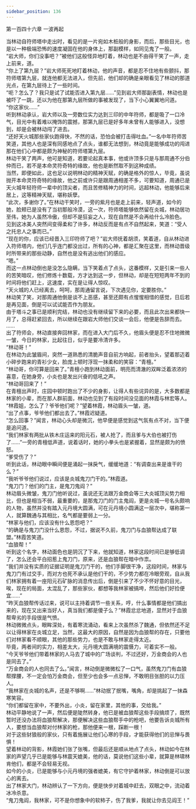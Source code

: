 ```yaml
---
sidebar_position: 136
---
```

 第一百四十六章 一波再起


当林动自符师塔中走出时，看见的是一片宛如木桩般的身影，而后，那些目光，也是以一种极端恐怖的速度凝固在他的身体上，那副模样，如同见鬼了一般。  
“岩大师，你们没事吧？”被他们这般怪异地盯着，林动也是不由得干笑了一声，走上前来，道。  
“你上了第九层？”岩大师死死地盯着林动，他的声音，都是忍不住地有些颤抖，那符师塔第九层，就连他都无法进入，但先前，他们却的确是亲眼看见了林动的那道光点，在第九层待上了一些时间。  
“呃？怎么了？我只是试了试能否进入第九层……”见到岩大师那副表情，林动也是被吓了一跳，还以为他在那第九层所做的事被发现了，当下小心翼翼地问道。  
“你这家伙……”  
听到林动承认，岩大师以及一旁数位实力达到三印的中年符师，都是吸了一口冷气，目光中有着难以掩饰的震撼，那第九层已是好多年未曾有人能够进入，没想到，却是会被林动闯了进去。  
“还好天火城那些家伙跑得快，不然的话，恐怕会被打击得吐血。”一名中年符师苦笑道，其他人也是深有同感地点了点头，谁都无法想到，林动竟是能够成功的闯进那在他们心中都是颇为神秘的符师塔第九层。  
林动干笑了两声，他可是知道，若要论起真本事，他或许顶多只是与那周通不分伯仲而已，若不是本命灵符奇特的缘故，他也是断然取不到这种成绩。  
当然，即便如此，这也足以说明林动的精神天赋，的确是格外的惊人，毕竟，虽说抛开本命灵符奇特的缘故，他之前或许只是跟周通相差不多，可要知道，周通已是天火城年轻符师一辈中的顶尖者，而且苦修精神力的时间，远超林动，他能够后来居上，这等精神天赋，堪称妖孽。  
“此次，多谢你了。”在林动干笑时，一旁的紫月也是走上前来，轻声道，如今的她，脸颊已是没有了当初那般冷漠，这一次，符师塔能够依然留在炎城，林动居功至伟，她为人虽然冷傲，但却不是狂妄之人，现在自然是不会再给什么冷脸色。  
见到这冰美人突然间变得柔和了许多，林动反而是有点不自然起来，笑道：“受人之托忠人之事而已。”  
“现在的你，应该已经晋入三印符师了吧？”岩大师抚着胡须，笑着道，自从林动进入符师塔内，他们几乎连门都没出过，所有的心神，都是汇聚在这里，而林动晋级时所带来的那些动静，自然也是没有逃出他们的感应。  
“嗯。”  
而这一点林动倒也是没怎么隐瞒，当下笑着点了点头，这番模样，又是引来一些人的苦笑暗叹，他们修炼十数载，方才达到这一步，但林动，却是在短短两年不到的时间将他们赶上，这速度，实在是让得人惊叹。  
“天火城的人已经离去，呵呵，那周通留言说，下次遇见你，定要胜你。”  
林动笑了笑，对那周通他倒是谈不上恶感，甚至还颇有点惺惺相惜的感觉，日后若是再见面，倒是可以试试能否作为朋友。  
由于塔斗之事已是顺利完结，林动也没有继续留下来的必要，而且此次出来都快一月了，总得赶紧回去，所以继续在跟岩大师他们交谈一会后，他便是告辞而去。  
……  
出了符师会，林动直接奔回林家，而在进入大门后不久，他眉头便是忍不住地微微一皱，今日的林家，比起往日，似乎是要冷清许多。  
“林动哥！”  
在林动为此皱眉间，突然一道熟悉的清脆声音自前方响起，前者抬头，望着那迈着小碎步跑来的青衫少女，脸庞上顿时浮现一抹柔和的笑容：“青檀。”  
“林动哥，你可算是回来了。”青檀小跑到林动面前，明亮而清澈的双眸泛着浓浓的喜意，在她身旁，小炎也是发出兴奋的低吼之声。  
“林动哥回来了！”  
在青檀出声时，庄园中顿时跑出了不少的身影，让得人有些诧异的是，大多数都是林家的小辈，而在那人群前面，林动也见到了有段时间没见面的林霞与林宏等人。  
“林霞姐，怎么了？爷爷他们呢？”望着林霞，林动眉头一皱，道。  
“出了点事，爷爷他们都出去了。”林霞迟疑道。  
“怎么回事？”闻言，林动心头却是微沉，他早便是感觉到这气氛有点不对，当下便是追问道。  
“我们林家有两批从铁木庄运来的阳元石，被人抢了，而且爹与大伯也被打伤了……”一旁的青檀低声道，说着话时，她的小拳头也是紧握着，显然是颇为的愤怒。  
“爹受伤了？”  
听到此话，林动眼中瞬间便是涌起一抹戾气，缓缓地道：“有调查出来是谁干的么？”  
“我听爷爷他们说过，应该是炎城鬼刀门干的。”林霞道。  
“鬼刀门？他们的门主，是鬼刀鬼阎？”  
林动眉头微皱，鬼刀门他听说过，虽说还无法跟万金商会等三大炎城顶尖势力相比，但也是相当不弱，最重要的，是那鬼刀门的门主鬼阎，更是炎城一号名头颇响的人物，虽然并没有踏入元丹境大圆满，可在元丹境小圆满这一层次中，堪称第一人，就算魏通与其相比，名气都是要弱上一分。  
“林家与他们，应该没有什么恩怨吧？”  
“的确是与鬼刀门没什么恩怨，不过，据说不久前，鬼刀门与血狼帮达成了联盟。”林霞苦笑道。  
“血狼帮！”  
听到这个名字，林动面色也是阴沉了下来，他就知道，林家这段时间已是够低调了，怎么还会平白招惹上鬼刀门，原来，还是血狼帮在暗中作祟。  
“我们并没有实质的证据证明是鬼刀门干的，他们手脚很干净，这段时间，林家与鬼刀门有过交手，而对方也死不承认是他们干的，不少势力都在冷眼旁观，自从我们林家拥有着一座阳元石矿脉的消息传出后，倒是引来了不少不怀好意的目光，唉，现在的局面，太混乱了，那些家伙，都想等我林家被搞垮，然后他们好捡便宜……”  
“昨天血狼帮传话过来，说可以主持着调节一些关系，哼，什么事情都是他们搞出来的，现在又出来当好人，真当我们都是傻子么？”林霞忿忿地道，显然对于血狼帮卑劣的手段很是气愤。  
林动微微点头，眼眸深处，有着寒流涌动，看来上次虽然杀了魏通，但依然还不足以让得林家在炎城立足，当然，这最大的原因，自然是因为血狼帮的存在，只要他们对林家看不顺眼，其他的那些势力，也是不敢与林家走得太近。  
毕竟，两者间的实力，相差太大，元丹境大圆满境的震慑力，可着实不一般。  
“今天爷爷他们带着林家的人马去了城中的广场谈判，不过还好，万金商会的人也是同去了。”  
“万金商会的人也同去了么。”闻言，林动倒是微微松了一口气，虽然鬼刀门有血狼帮撑腰，不一定会怕万金商会，但至少也会多一点忌惮，不敢明目张胆的以力压人。  
“我林家在炎城的名声，还是不够啊……”林动抿了抿嘴，嘴角，却是挑起了一抹森寒笑容。  
“你们都留在家中，不要外出，小炎，留在家里，其他的事，交给我。”  
林动平静地说了一声，然后便是陡然转身，他已是被血狼帮这些手段搞烦了，既然暂时还没办法将血狼帮解决，那便解决这些血狼帮手中的枪吧，他要告诉炎城所有人，要想当血狼帮对付林家的枪，那他便来一根，踩断一根！  
对于这些豺狼般的家伙，只有着施展让他们心寒的手段，才能获得他们的忌惮与畏惧！  
望着林动的背影，林霞她们张了张嘴，但最后还是顺从地点了点头，林动如今在林家的声望几乎已是能够与林震天媲美，他的话，莫说他们这些小辈，就算是林啸林肯他们，都是不会轻易无视。  
如今的小炎，已是能够与小元丹境的强者媲美，有它守护着林家，林动倒是可以放心的离去。  
出了林家大门，林动辨认了一下方向，便是快步对着城中赶去，双眼之中，流动着冰冷杀意。  
“鬼刀鬼阎，我林家，可不是你想象中的软柿子，伤了我爹，我就让你去见阎王！”  
  
  
